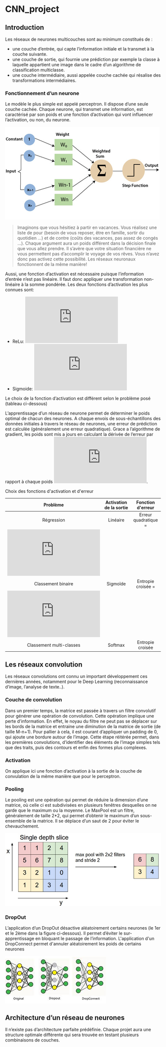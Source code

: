 # CNN_project

## Introduction

Les réseaux de neurones multicouches sont au minimum constitués de :

- une couche d’entrée, qui capte l’information initiale et la transmet à la couche suivante.
- une couche de sortie, qui fournie une prédiction par exemple la classe à laquelle appartient une image dans le cadre d’un algorithme de classification multiclasse.
- une couche intermédiaire, aussi appelée couche cachée qui résalise des transformations intermédiaires.

### Fonctionnement d’un neurone 

Le modèle le plus simple est appelé perceptron. Il dispose d’une seule couche cachée.
Chaque neurone, qui transmet une information, est caractérisé par son poids et une fonction d’activation qui vont influencer l’activation, ou non, du neurone.
 
 
![alt text](images/pytorch-perceptron2.jpg "Perceptron")


>Imaginons que vous hésitiez à partir en vacances. Vous réalisez une liste de pour (besoin de vous reposer, être en famille, sortir du quotidien …) et de contre (coûts des vacances, pas assez de congés …). Chaque argument aura un poids différent dans la décision finale que vous allez prendre. Il s’avère que votre situation financière ne vous permettent pas d’accomplir le voyage de vos rêves. Vous n’avez donc pas activez cette possibilité. Les réseaux neuronaux fonctionnent de la même manière!



Aussi, une fonction d’activation est nécessaire puisque l’information d’entrée n’est pas linéaire. Il faut donc appliquer une transformation non-linéaire à la somme pondérée.
Les deux fonctions d’activation les plus connues sont:
- ReLu: ![equation](https://latex.codecogs.com/gif.latex?f%28x%29%20%3D%20max%280%3Bx%29)
- Sigmoide: ![equation](https://latex.codecogs.com/gif.latex?f%28x%29%20%3D%201/1-e%5E%7Bx%7D)

Le choix de la fonction d’activation est différent selon le problème posé (tableau ci-dessous)

L’apprentissage d’un réseau de neurone permet de déterminer le poids optimal de chacun des neurones. A chaque envois de sous-échantillons des données initiales à travers le réseau de neurones, une erreur de prédiction est calculée (généralement une erreur quadratique). Grace a l’algorithme de gradient, les poids sont mis a jours en calculant la dérivée de l’erreur par rapport à chaque poids  ![equation](https://latex.codecogs.com/gif.latex?w_%7Bi%7D). 

Choix des fonctions d'activation et d'erreur 


| Problème                 | Activation de la sortie | Fonction d'erreur  |
| :-------------:            |:-------------:| :-----:|
| Régression               | Linéaire      | Erreur quadratique =    
![equation](https://latex.codecogs.com/gif.latex?%5Csum_%7Bi%7D%28f%28x_%7Bi%7D%29-y%7Bi%7D%29%5E2) |
| Classement binaire       | Sigmoïde      | Entropie croisée =    
![equation](https://latex.codecogs.com/gif.latex?-%5Csum_%7Bi%7D%5Csum_%7Bk%3D1%7D%5E%7BK%7D%20y_%7Bik%7Dlog%28f_%7Bk%7D%28x_%7Bi%7D%29%29)|
| Classement multi-classes | Softmax       | Entropie croisée |


## Les réseaux convolution

Les réseaux convolutions ont connu un important développement ces dernières années, notamment pour le Deep Learning (reconnaissance d’image, l’analyse de texte..).

### Couche de convolution
Dans un premier temps, la matrice est passée à travers un filtre convolutif pour générer une opération de convolution.
Cette opération implique une perte d’information. En effet, le noyau du filtre ne peut pas se déplacer sur les bords de la matrice et entraine une diminution de la matrice de sortie (de taille M-n+1). Pour pallier à cela, il est courant d’appliquer un padding de 0, qui ajoute une bordure autour de l’image.
Cette étape réitérée permet, dans les premières convolutions, d’identifier des éléments de l’image simples tels que des traits, puis des contours et enfin des formes plus complexes.

### Activation
On applique ici une fonction d’activation à la sortie de la couche de convulation de la même manière que pour le perceptron.

### Pooling
Le pooling est une opération qui permet de réduire la dimension d’une matrice, où celle ci est subdivisées en plusieurs fenêtres desquelles on ne garde que le maximum ou la moyenne.
Le MaxPool est un filtre, généralement de taille 2*2, qui permet d’obtenir le maximum d’un sous-ensemble de la matrice. Il se déplace d’un saut de 2 pour éviter le chevauchement.

![alt text](images/maxpool.jpeg)



### DropOut
L’application d’un DropOut désactive aléatoirement certains neurones (le 1er et le 2ème dans la figure ci-dessous). Il permet d’éviter le sur-apprentissage en bloquant le passage de l’information.
L'application d'un DropConnect permet d'annuler aléatoirement les poids de certains neurones

![alt text](images/dropout.jpeg)

## Architecture d’un réseau de neurones

Il n’existe pas d’architecture parfaite prédéfinie. Chaque projet aura une structure optimale différente qui sera trouvée en testant plusieurs combinaisons de couches.

